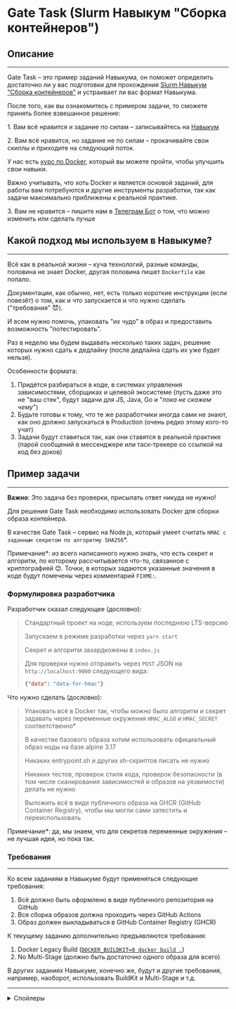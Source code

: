 # Gate Task (Slurm Навыкум "Сборка контейнеров")

## Описание
***

Gate Task &ndash; это пример заданий Навыкума, он поможет определить достаточно ли у вас подготовки для прохождения [Slurm Навыкум "Сборка контейнеров"](https://slurm.io/build-containers) и устраивает ли вас формат Навыкума.

После того, как вы ознакомитесь с примером задачи, то сможете принять более взвешанное решение:

1\. Вам всё нравится и задание по силам &ndash; записывайтесь на [Навыкум](https://slurm.io/build-containers)

2\. Вам всё нравится, но задание не по силам &ndash; прокачивайте свои скиллы и приходите на следующий поток.

У нас есть [курс по Docker](https://slurm.io/docker-intensive), который вы можете пройти, чтобы улучшить свои навыки.

Важно учитывать, что хоть Docker и является основой заданий, для работы вам потребуются и другие инструменты разработки, так как задачи максимально приближены к реальной практике.

3\. Вам не нравится &ndash; пишите нам в [Телеграм Бот](https://t.me/SlurmCustomerBot) о том, что можно изменить или сделать лучше


## Какой подход мы используем в Навыкуме?
***

Всё как в реальной жизни &ndash; куча технологий, разные команды, половина не знает Docker, другая половина пишет `Dockerfile` как попало.

Документации, как обычно, нет, есть только короткие инструкции (если повезёт) о том, как и что запускается и что нужно сделать ("требования" 😈).

И всем нужно помочь, упаковать "их чудо" в образ и предоставить возможность "потестировать".

Раз в неделю мы будем выдавать несколько таких задач, решение которых нужно сдать к дедлайну (после дедлайна сдать их уже будет нельзя). 

Особенности формата:
1. Придётся разбираться в коде, в системах управления зависимостями, сборщиках и целевой экосистеме (пусть даже это не "ваш стек", будут задачи для JS, Java, Go и "*пока не скажем чему*")
2. Будьте готовы к тому, что те же разработчики иногда сами не знают, как оно должно запускаться в Production (очень редко этому кого-то учат)
3. Задачи будут ставиться так, как они ставятся в реальной практике (парой сообщений в мессенджере или таск-трекере со ссылкой на код без доков)

## Пример задачи
***

**Важно**: Это задача без проверки, присылать ответ никуда не нужно!

Для решения Gate Task необходимо использовать Docker для сборки образа контейнера.

В качестве Gate Task &ndash; сервис на Node.js, который умеет считать `HMAC с заданным секретом по алгоритму SHA256`*.

Примечание*: из всего написанного нужно знать, что есть секрет и алгоритм, по которому рассчитывается что-то, связанное с криптографией 😊. Точки, в которых задаются указанные значения в коде будут помечены через комментарий `FIXME:`.

### Формулировка разработчика

Разработчик сказал следующее (дословно):
> Стандартный проект на ноде, используем последнюю LTS-версию
> 
> Запускаем в режиме разработки через `yarn start`
> 
> Секрет и алгоритм захардкожены в `index.js`
> 
> Для проверки нужно отправить через `POST` JSON на `http://localhost:9000` следующего вида:
> ```json
> {"data": "data-for-hmac"}
> ```

Что нужно сделать (дословно):
> Упаковать всё в Docker так, чтобы можно было алгоритм и секрет задавать через переменные окружения `HMAC_ALGO` и `HMAC_SECRET` соответственно*
> 
> В качестве базового образа хотим использовать официальный образ ноды на базе alpine 3.17
> 
> Никаких entrypoint.sh и других sh-скриптов писать не нужно
> 
> Никаких тестов, проверок стиля кода, проверок безопасности (в том числе сканирования зависимостей и образов на уязвимости) делать не нужно
> 
> Выложить всё в виде публичного образа на GHCR (GitHub Container Registry), чтобы мы могли сами затестить и переиспользовать

Примечание*: да, мы знаем, что для секретов переменные окружения &ndash; не лучшая идея, но пока так.

### Требования
***
Ко всем заданиям в Навыкуме будут применяться следующие требования:
1. Всё должно быть оформлено в виде публичного репозитория на GitHub
2. Вся сборка образов должна проходить через GitHub Actions
3. Образ должен выкладываться в GitHub Container Registry (GHCR)

К текущему заданию дополнительно предъявляются требования:
1. Docker Legacy Build ([`DOCKER_BUILDKIT=0 docker build .`](https://github.com/docker/cli/pull/3314))
2. No Multi-Stage (должно быть достаточно одного образа для всего)

В других заданиях Навыкуме, конечно же, будут и другие требования, например, наоборот, использовать BuildKit и Multi-Stage и т.д.
***
<details>
<summary>Спойлеры</summary>

Спойлеры смотреть не хорошо 😈!

Основные моменты:
1. Не запускайте приложение от root'а (прописывайте это явно в `Dockerfile`)
2. Точно указывайте базовый образ (как минимум, с точностью до minor-версии, использование digest &ndash; также допустимо)
3. Выполняйте установку только `production`-зависимостей и только с теми версиями, которые указаны в `*.lock`-файлах 

</details>

